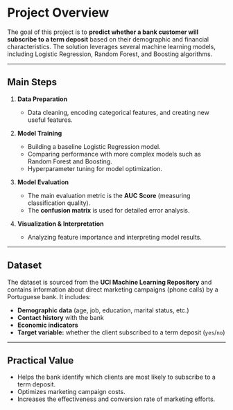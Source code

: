 # Project Overview

The goal of this project is to **predict whether a bank customer will subscribe to a term deposit** based on their demographic and financial characteristics. The solution leverages several machine learning models, including Logistic Regression, Random Forest, and Boosting algorithms.

---

## Main Steps

1. **Data Preparation**
    - Data cleaning, encoding categorical features, and creating new useful features.

2. **Model Training**
    - Building a baseline Logistic Regression model.
    - Comparing performance with more complex models such as Random Forest and Boosting.
    - Hyperparameter tuning for model optimization.

3. **Model Evaluation**
    - The main evaluation metric is the **AUC Score** (measuring classification quality).
    - The **confusion matrix** is used for detailed error analysis.

4. **Visualization & Interpretation**
    - Analyzing feature importance and interpreting model results.

---

## Dataset

The dataset is sourced from the **UCI Machine Learning Repository** and contains information about direct marketing campaigns (phone calls) by a Portuguese bank. It includes:

- **Demographic data** (age, job, education, marital status, etc.)
- **Contact history** with the bank
- **Economic indicators**
- **Target variable:** whether the client subscribed to a term deposit (`yes`/`no`)

---

## Practical Value

- Helps the bank identify which clients are most likely to subscribe to a term deposit.
- Optimizes marketing campaign costs.
- Increases the effectiveness and conversion rate of marketing efforts.
